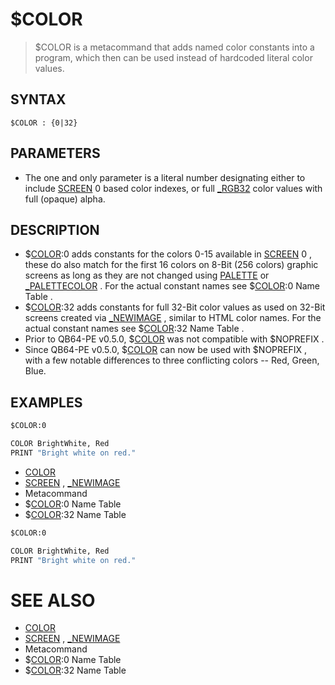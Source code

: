 # $COLOR
> $COLOR is a metacommand that adds named color constants into a program, which then can be used instead of hardcoded literal color values.

## SYNTAX
`$COLOR : {0|32}`

## PARAMETERS
* The one and only parameter is a literal number designating either to include [SCREEN](SCREEN.md) 0 based color indexes, or full [_RGB32](_RGB32.md) color values with full (opaque) alpha.


## DESCRIPTION
* $[COLOR](COLOR.md):0 adds constants for the colors 0-15 available in [SCREEN](SCREEN.md) 0 , these do also match for the first 16 colors on 8-Bit (256 colors) graphic screens as long as they are not changed using [PALETTE](PALETTE.md) or [_PALETTECOLOR](_PALETTECOLOR.md) . For the actual constant names see $[COLOR](COLOR.md):0 Name Table .
* $[COLOR](COLOR.md):32 adds constants for full 32-Bit color values as used on 32-Bit screens created via [_NEWIMAGE](_NEWIMAGE.md) , similar to HTML color names. For the actual constant names see $[COLOR](COLOR.md):32 Name Table .
* Prior to QB64-PE v0.5.0, $[COLOR](COLOR.md) was not compatible with $NOPREFIX .
* Since QB64-PE v0.5.0, $[COLOR](COLOR.md) can now be used with $NOPREFIX , with a few notable differences to three conflicting colors -- Red, Green, Blue.


## EXAMPLES

```vb
$COLOR:0

COLOR BrightWhite, Red
PRINT "Bright white on red."
```

* [COLOR](COLOR.md)
* [SCREEN](SCREEN.md) , [_NEWIMAGE](_NEWIMAGE.md)
* Metacommand
* $[COLOR](COLOR.md):0 Name Table
* $[COLOR](COLOR.md):32 Name Table

```vb
$COLOR:0

COLOR BrightWhite, Red
PRINT "Bright white on red."
```



# SEE ALSO
* [COLOR](COLOR.md)
* [SCREEN](SCREEN.md) , [_NEWIMAGE](_NEWIMAGE.md)
* Metacommand
* $[COLOR](COLOR.md):0 Name Table
* $[COLOR](COLOR.md):32 Name Table

